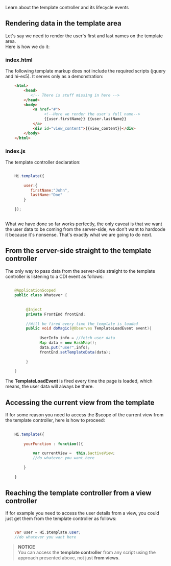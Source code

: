<!--Topic description-->
<description>Learn about the template controller and its lifecycle events</description>

## Rendering data in the template area
Let's say we need to render the user's first and last names on the template area.<br>
Here is how we do it:

### index.html
The following template markup does not include the required scripts (jquery and hi-es5). It serves only as a demonstration:
````html    
    <html>
        <head>
           <!-- There is stuff missing in here -->      
        </head>
        <body>             
            <a href="#">
                 <!--Here we render the user's full name-->
                 {{user.firstName}} {{user.lastName}}
            </a>        
            <div id="view_content">{{view_content}}</div>                
        </body>
    </html>  
````


### index.js
The template controller declaration:

````js

    Hi.template({
    
        user:{
           firstName:"John",
           lastName:"Doe"
        }
    
    });
    
````

What we have done so far works perfectly, the only caveat is that we want the user data to be coming from the server-side,
we don't want to hardcode it because it's nonsense. That's exactly what we are going to do next.


## From the server-side straight to the template controller

The only way to pass data from the server-side straight to the template controller is listening to a CDI event as follows:

```java
     
    @ApplicationScoped
    public class Whatever {
    
    
         @Inject
         private FrontEnd frontEnd;          
               
         //Will be fired every time the template is loaded
         public void doMagic(@Observes TemplateLoadEvent event){
            
               UserInfo info = //fetch user data
               Map data = new HashMap();
               data.put("user",info);        
               frontEnd.setTemplateData(data);           
         
         }    
    
    }

```

The __TemplateLoadEvent__ is fired every time the page is loaded, which means, the user data will always be there.



## Accessing the current view from the template

If for some reason you need to access the $scope of the current view from the template controller, here is how to proceed:

```js
    
    Hi.template({
    
        yourFunction : function(){
            
            var currentView =  this.$activeView;
            //do whatever you want here
        
        }
    
    }


```


    
## Reaching the template controller from a view controller

If for example you need to access the user details from a view, you could just get them from the template controller as follows:

```java

    var user = Hi.$template.user;
    //do whatever you want here


```

> **NOTICE**<br> You can access the __template controller__ from any script using the approach presented above, not just __from views__.

